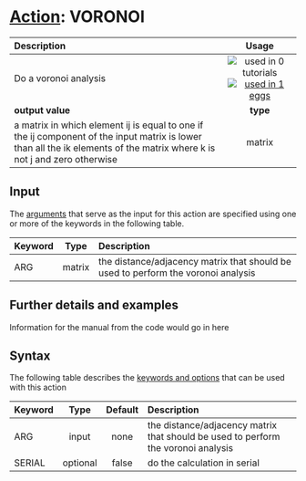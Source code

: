 # [Action](actions.md): VORONOI

| Description    | Usage |
|:--------|:--------:|
| Do a voronoi analysis | ![used in 0 tutorials](https://img.shields.io/badge/tutorials-0-red.svg)[![used in 1 eggs](https://img.shields.io/badge/nest-1-green.svg)](https://www.plumed-nest.org/browse.html?search=VORONOI)|
 | **output value** | **type** |
| a matrix in which element ij is equal to one if the ij component of the input matrix is lower than all the ik elements of the matrix where k is not j and zero otherwise | matrix |

## Input

The [arguments](specifying_arguments.html) that serve as the input for this action are specified using one or more of the keywords in the following table.

| Keyword |  Type | Description |
|:--------|:------:|:-----------|
| ARG | matrix | the distance/adjacency matrix that should be used to perform the voronoi analysis |


## Further details and examples 
Information for the manual from the code would go in here 
## Syntax 
The following table describes the [keywords and options](parsing.md) that can be used with this action 

| Keyword | Type | Default | Description |
|:-------|:----:|:-------:|:-----------|
| ARG | input | none | the distance/adjacency matrix that should be used to perform the voronoi analysis |
| SERIAL | optional | false |  do the calculation in serial |
